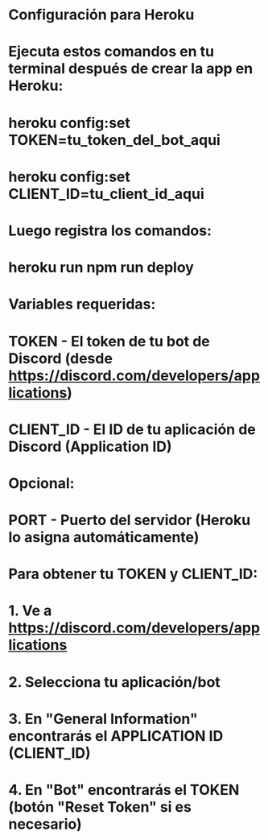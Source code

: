 # Configuración para Heroku
# 
# Ejecuta estos comandos en tu terminal después de crear la app en Heroku:
#
# heroku config:set TOKEN=tu_token_del_bot_aqui
# heroku config:set CLIENT_ID=tu_client_id_aqui
#
# Luego registra los comandos:
# heroku run npm run deploy
#
# Variables requeridas:
# TOKEN - El token de tu bot de Discord (desde https://discord.com/developers/applications)
# CLIENT_ID - El ID de tu aplicación de Discord (Application ID)
#
# Opcional:
# PORT - Puerto del servidor (Heroku lo asigna automáticamente)

# Para obtener tu TOKEN y CLIENT_ID:
# 1. Ve a https://discord.com/developers/applications
# 2. Selecciona tu aplicación/bot
# 3. En "General Information" encontrarás el APPLICATION ID (CLIENT_ID)
# 4. En "Bot" encontrarás el TOKEN (botón "Reset Token" si es necesario)
